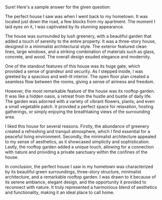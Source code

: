 Sure! Here's a sample answer for the given question:

The perfect house I saw was when I went back to my hometown. It was located just down the road, a few blocks from my apartment. The moment I laid eyes on it, I was captivated by its stunning appearance.

The house was surrounded by lush greenery, with a beautiful garden that added a touch of serenity to the entire property. It was a three-story house, designed in a minimalist architectural style. The exterior featured clean lines, large windows, and a striking combination of materials such as glass, concrete, and wood. The overall design exuded elegance and modernity.

One of the standout features of this house was its huge gate, which provided a sense of grandeur and security. As I stepped inside, I was greeted by a spacious and well-lit interior. The open floor plan created a seamless flow between the rooms, giving a sense of airiness and freedom.

However, the most remarkable feature of the house was its rooftop garden. It was like a hidden oasis, a retreat from the hustle and bustle of daily life. The garden was adorned with a variety of vibrant flowers, plants, and even a small vegetable patch. It provided a perfect space for relaxation, hosting gatherings, or simply enjoying the breathtaking views of the surrounding area.

I liked this house for several reasons. Firstly, the abundance of greenery created a refreshing and tranquil atmosphere, which I find essential for a peaceful living environment. Secondly, the minimalist architecture appealed to my sense of aesthetics, as it showcased simplicity and sophistication. Lastly, the rooftop garden added a unique touch, allowing for a connection with nature and providing a private sanctuary within the confines of the house.

In conclusion, the perfect house I saw in my hometown was characterized by its beautiful green surroundings, three-story structure, minimalist architecture, and a remarkable rooftop garden. I was drawn to it because of its serene ambiance, elegant design, and the opportunity it provided to reconnect with nature. It truly represented a harmonious blend of aesthetics and functionality, making it an ideal place to call home.